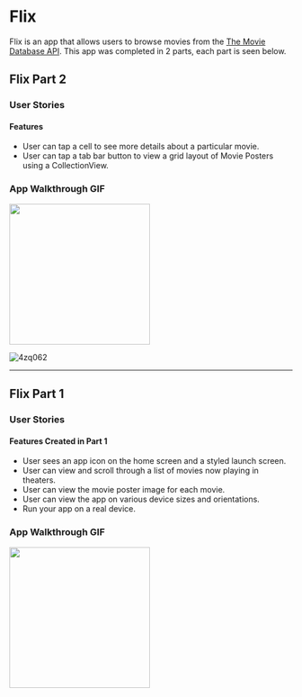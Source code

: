 # Flix

Flix is an app that allows users to browse movies from the [The Movie Database API](http://docs.themoviedb.apiary.io/#).
This app was completed in 2 parts, each part is seen below.

## Flix Part 2

### User Stories

#### Features
-  User can tap a cell to see more details about a particular movie.
-  User can tap a tab bar button to view a grid layout of Movie Posters using a CollectionView.

### App Walkthrough GIF
<img src="
![4zq062](https://user-images.githubusercontent.com/70181314/109395579-133fba00-78fb-11eb-943a-e15b2d12631a.gif)" width=250><br>

![4zq062](https://user-images.githubusercontent.com/70181314/109395579-133fba00-78fb-11eb-943a-e15b2d12631a.gif)

---

## Flix Part 1

### User Stories

#### Features Created in Part 1
-  User sees an app icon on the home screen and a styled launch screen.
-  User can view and scroll through a list of movies now playing in theaters.
-  User can view the movie poster image for each movie.
-  User can view the app on various device sizes and orientations.
-  Run your app on a real device.

### App Walkthrough GIF

<img src="https://i.imgflip.com/4ykxyq.gif" width=250><br>
